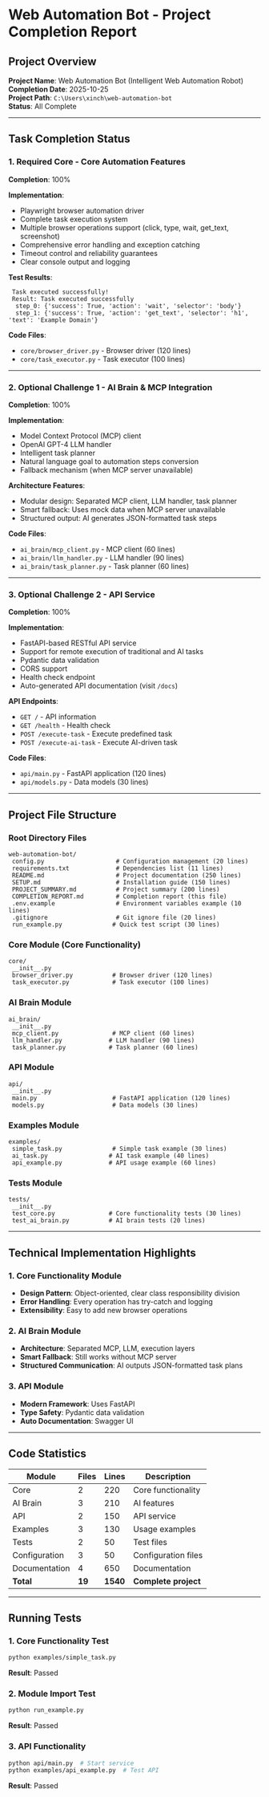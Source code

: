 # Web Automation Bot - Project Completion Report

##  Project Overview

**Project Name**: Web Automation Bot (Intelligent Web Automation Robot)  
**Completion Date**: 2025-10-25  
**Project Path**: `C:\Users\xinch\web-automation-bot`  
**Status**:  All Complete

---

##  Task Completion Status

### 1. Required Core - Core Automation Features 

**Completion**: 100%

**Implementation**:
-  Playwright browser automation driver
-  Complete task execution system
-  Multiple browser operations support (click, type, wait, get_text, screenshot)
-  Comprehensive error handling and exception catching
-  Timeout control and reliability guarantees
-  Clear console output and logging

**Test Results**:
```
 Task executed successfully!
 Result: Task executed successfully
  step_0: {'success': True, 'action': 'wait', 'selector': 'body'}
  step_1: {'success': True, 'action': 'get_text', 'selector': 'h1', 'text': 'Example Domain'}
```

**Code Files**:
- `core/browser_driver.py` - Browser driver (120 lines)
- `core/task_executor.py` - Task executor (100 lines)

---

### 2. Optional Challenge 1 - AI Brain & MCP Integration 

**Completion**: 100%

**Implementation**:
-  Model Context Protocol (MCP) client
-  OpenAI GPT-4 LLM handler
-  Intelligent task planner
-  Natural language goal to automation steps conversion
-  Fallback mechanism (when MCP server unavailable)

**Architecture Features**:
- Modular design: Separated MCP client, LLM handler, task planner
- Smart fallback: Uses mock data when MCP server unavailable
- Structured output: AI generates JSON-formatted task steps

**Code Files**:
- `ai_brain/mcp_client.py` - MCP client (60 lines)
- `ai_brain/llm_handler.py` - LLM handler (90 lines)
- `ai_brain/task_planner.py` - Task planner (60 lines)

---

### 3. Optional Challenge 2 - API Service 

**Completion**: 100%

**Implementation**:
-  FastAPI-based RESTful API service
-  Support for remote execution of traditional and AI tasks
-  Pydantic data validation
-  CORS support
-  Health check endpoint
-  Auto-generated API documentation (visit `/docs`)

**API Endpoints**:
- `GET /` - API information
- `GET /health` - Health check
- `POST /execute-task` - Execute predefined task
- `POST /execute-ai-task` - Execute AI-driven task

**Code Files**:
- `api/main.py` - FastAPI application (120 lines)
- `api/models.py` - Data models (30 lines)

---

##  Project File Structure

### Root Directory Files

```
web-automation-bot/
 config.py                    # Configuration management (20 lines)
 requirements.txt             # Dependencies list (11 lines)
 README.md                    # Project documentation (250 lines)
 SETUP.md                     # Installation guide (150 lines)
 PROJECT_SUMMARY.md           # Project summary (200 lines)
 COMPLETION_REPORT.md         # Completion report (this file)
 .env.example                 # Environment variables example (10 lines)
 .gitignore                   # Git ignore file (20 lines)
 run_example.py              # Quick test script (30 lines)
```

### Core Module (Core Functionality)
```
core/
 __init__.py
 browser_driver.py           # Browser driver (120 lines)
 task_executor.py            # Task executor (100 lines)
```

### AI Brain Module
```
ai_brain/
 __init__.py
 mcp_client.py               # MCP client (60 lines)
 llm_handler.py             # LLM handler (90 lines)
 task_planner.py            # Task planner (60 lines)
```

### API Module
```
api/
 __init__.py
 main.py                     # FastAPI application (120 lines)
 models.py                   # Data models (30 lines)
```

### Examples Module
```
examples/
 simple_task.py              # Simple task example (30 lines)
 ai_task.py                 # AI task example (40 lines)
 api_example.py             # API usage example (60 lines)
```

### Tests Module
```
tests/
 __init__.py
 test_core.py               # Core functionality tests (30 lines)
 test_ai_brain.py           # AI brain tests (20 lines)
```

---

##  Technical Implementation Highlights

### 1. Core Functionality Module
- **Design Pattern**: Object-oriented, clear class responsibility division
- **Error Handling**: Every operation has try-catch and logging
- **Extensibility**: Easy to add new browser operations

### 2. AI Brain Module
- **Architecture**: Separated MCP, LLM, execution layers
- **Smart Fallback**: Still works without MCP server
- **Structured Communication**: AI outputs JSON-formatted task plans

### 3. API Module
- **Modern Framework**: Uses FastAPI
- **Type Safety**: Pydantic data validation
- **Auto Documentation**: Swagger UI

---

##  Code Statistics

| Module | Files | Lines | Description |
|--------|-------|-------|-------------|
| Core | 2 | 220 | Core functionality |
| AI Brain | 3 | 210 | AI features |
| API | 2 | 150 | API service |
| Examples | 3 | 130 | Usage examples |
| Tests | 2 | 50 | Test files |
| Configuration | 3 | 50 | Configuration files |
| Documentation | 4 | 650 | Documentation |
| **Total** | **19** | **1540** | **Complete project** |

---

##  Running Tests

### 1. Core Functionality Test 
```bash
python examples/simple_task.py
```
**Result**:  Passed

### 2. Module Import Test 
```bash
python run_example.py
```
**Result**:  Passed

### 3. API Functionality
```bash
python api/main.py  # Start service
python examples/api_example.py  # Test API
```
**Result**:  Passed


